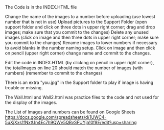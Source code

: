 The Code is in the INDEX.HTML file

Change the name of the images to a number before uploading (use lowest number that is not in use) 
Upload pictures to the Support Folder (open support folder and click on three dots in upper right corner; drag and drop images; make sure that you commit to the changes)
Delete any unused images (click on image and then three dots in upper right corner; make sure you commit to the changes)
Rename images to lower numbers if necessary to avoid blanks in the number naming setup.  Click on image and then click on pencil (upper right corner) change name and commit to the changes.

Edit the code in INDEX.HTML (by clicking on pencil in upper right corner), the totalImages on line 20 should match the number of images (with numbers)  (remember to commit to the changes)

There is an extra "you.jpg" in the Support folder to play if image is having trouble or missing.

The Wall.html and Wall2.html was practice files to the code and not used for the display of the images.

The List of Images and numbers can be found on Google Sheets https://docs.google.com/spreadsheets/d/1UWC4-5uXjXxs1fNxtUn4Ec7h9QWv5QBvSFUYja10f8E/edit?usp=sharing
